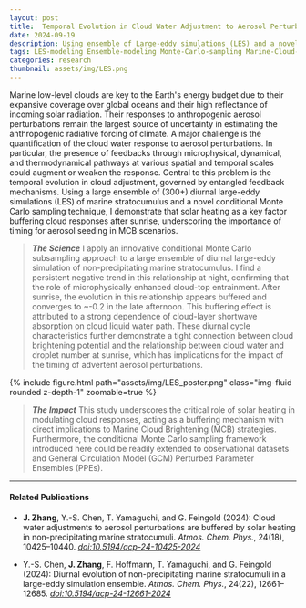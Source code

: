 ```yaml
---
layout: post
title:  Temporal Evolution in Cloud Water Adjustment to Aerosol Perturbations
date: 2024-09-19
description: Using ensemble of Large-eddy simulations (LES) and a novel conditional Monte Carle sampling method to examine temporal evolution in cloud water adjustment.
tags: LES-modeling Ensemble-modeling Monte-Carlo-sampling Marine-Cloud-Brightening
categories: research
thumbnail: assets/img/LES.png
---
```


Marine low-level clouds are key to the Earth's energy budget due to their expansive coverage over global oceans and their high reflectance of incoming solar radiation. Their responses to anthropogenic aerosol perturbations remain the largest source of uncertainty in estimating the anthropogenic radiative forcing of climate. A major challenge is the quantification of the cloud water response to aerosol perturbations. In particular, the presence of feedbacks through microphysical, dynamical, and thermodynamical pathways at various spatial and temporal scales could augment or weaken the response. Central to this problem is the temporal evolution in cloud adjustment, governed by entangled feedback mechanisms. Using a large ensemble of (300+) diurnal large-eddy simulations (LES) of marine stratocumulus and a novel conditional Monte Carlo sampling technique, I demonstrate that solar heating as a key factor buffering cloud responses after sunrise, underscoring the importance of timing for aerosol seeding in MCB scenarios. 

> **_The Science_**
I apply an innovative conditional Monte Carlo subsampling approach to a large ensemble of diurnal large-eddy simulation of non-precipitating marine stratocumulus. I find a persistent negative trend in this relationship at night, confirming that the role of microphysically enhanced cloud-top entrainment. After sunrise, the evolution in this relationship appears buffered and converges to ~-0.2 in the late afternoon. This buffering effect is attributed to a strong dependence of cloud-layer shortwave absorption on cloud liquid water path. These diurnal cycle characteristics further demonstrate a tight connection between cloud brightening potential and the relationship between cloud water and droplet number at sunrise, which has implications for the impact of the timing of advertent aerosol perturbations.

<div class="row mt-3">
    <div class="col-sm mt-3 mt-md-0">
        {% include figure.html path="assets/img/LES_poster.png" class="img-fluid rounded z-depth-1" zoomable=true %}
    </div>
</div>

> **_The Impact_**
This study underscores the critical role of solar heating in modulating cloud responses, acting as a buffering mechanism with direct implications to Marine Cloud Brightening (MCB) strategies. Furthermore, the conditional Monte Carlo sampling framework introduced here could be readily extended to observational datasets and General Circulation Model (GCM) Perturbed Parameter Ensembles (PPEs).
<hr>

#### Related Publications
- **J. Zhang**, Y.-S. Chen, T. Yamaguchi, and G. Feingold (2024): Cloud water adjustments to aerosol perturbations are buffered by solar heating in non-precipitating marine stratocumuli. _Atmos. Chem. Phys._, 24(18), 10425–10440. [*doi:10.5194/acp-24-10425-2024*](https://doi.org/10.5194/acp-24-10425-2024)

- Y.-S. Chen, **J. Zhang**, F. Hoffmann, T. Yamaguchi, and G. Feingold (2024): Diurnal evolution of non-precipitating marine stratocumuli in a large-eddy simulation ensemble. _Atmos. Chem. Phys._, 24(22), 12661–12685. [*doi:10.5194/acp-24-12661-2024*](https://doi.org/10.5194/acp-24-12661-2024)



